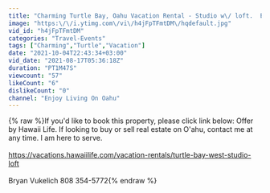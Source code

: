 ```yaml
---
title: "Charming Turtle Bay, Oahu Vacation Rental - Studio w\/ loft.  Excellent Spot For Relaxing Getaway."
image: "https:\/\/i.ytimg.com\/vi\/h4jFpTFmtDM\/hqdefault.jpg"
vid_id: "h4jFpTFmtDM"
categories: "Travel-Events"
tags: ["Charming","Turtle","Vacation"]
date: "2021-10-04T22:43:34+03:00"
vid_date: "2021-08-17T05:36:18Z"
duration: "PT1M47S"
viewcount: "57"
likeCount: "6"
dislikeCount: "0"
channel: "Enjoy Living On Oahu"
---
```

{% raw %}If you'd like to book this property, please click link below:  Offer by Hawaii Life.  If looking to buy or sell real estate on O'ahu, contact me at any time.  I am here to serve.<br /><br /><a rel="nofollow" target="blank" href="https://vacations.hawaiilife.com/vacation-rentals/turtle-bay-west-studio-loft">https://vacations.hawaiilife.com/vacation-rentals/turtle-bay-west-studio-loft</a><br /><br />Bryan Vukelich 808 354-5772{% endraw %}
